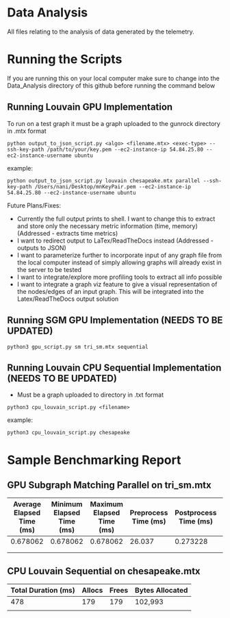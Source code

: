 # Data Analysis

All files relating to the analysis of data generated by the telemetry. 

# Running the Scripts
If you are running this on your local computer make sure to change into the Data_Analysis directory of this github before running the command below

## Running Louvain GPU Implementation
To run on a test graph it must be a graph uploaded to the gunrock directory in .mtx format

```
python output_to_json_script.py <algo> <filename.mtx> <exec-type> --ssh-key-path /path/to/your/key.pem --ec2-instance-ip 54.84.25.80 --ec2-instance-username ubuntu
```
example:
```
python output_to_json_script.py louvain chesapeake.mtx parallel --ssh-key-path /Users/nani/Desktop/mnKeyPair.pem --ec2-instance-ip 54.84.25.80 --ec2-instance-username ubuntu

```
Future Plans/Fixes:
* Currently the full output prints to shell. I want to change this to extract and store only the necessary metric information (time, memory) (Addressed - extracts time metrics)
* I want to redirect output to LaTex/ReadTheDocs instead (Addressed - outputs to JSON)
* I want to parameterize further to incorporate input of any graph file from the local computer instead of simply allowing graphs will already exist in the server to be tested
* I want to integrate/explore more profiling tools to extract all info possible
* I want to integrate a graph viz feature to give a visual representation of the nodes/edges of an input graph. This will be integrated into the Latex/ReadTheDocs output solution

## Running SGM GPU Implementation (NEEDS TO BE UPDATED)

```
python3 gpu_script.py sm tri_sm.mtx sequential
```

## Running Louvain CPU Sequential Implementation (NEEDS TO BE UPDATED)

* Must be a graph uploaded to directory in .txt format

```
python3 cpu_louvain_script.py <filename>
```
example:
```
python3 cpu_louvain_script.py chesapeake
```


# Sample Benchmarking Report

## GPU Subgraph Matching Parallel on tri_sm.mtx
| Average Elapsed Time (ms) | Minimum Elapsed Time (ms) | Maximum Elapsed Time (ms) | Preprocess Time (ms) | Postprocess Time (ms) | Total Time (ms) | Allocs | Frees | Bytes Allocated |
|---------------------------|---------------------------|---------------------------|----------------------|-----------------------|-----------------|--------|-------|-----------------|
| 0.678062                  | 0.678062                  | 0.678062                  | 26.037               | 0.273228              | 27.153015       | 20034  | 9888  | 259571          |
|                           |                           |                           |                      |                       |                 |        |       |                 |
|                           |                           |                           |                      |                       |                 |        |       |                 |

## CPU Louvain Sequential on chesapeake.mtx
| Total Duration (ms) | Allocs | Frees | Bytes Allocated |
|---------------------|--------|-------|-----------------|
|                 478 |    179 |   179 |         102,993 |
|                     |        |       |                 |